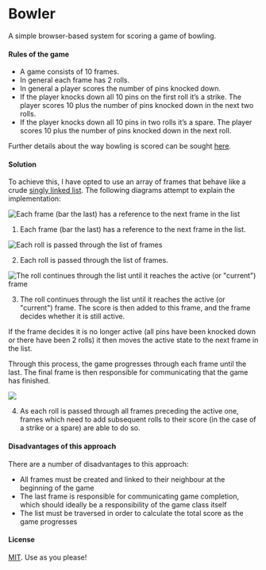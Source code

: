 # Bowler
A simple browser-based system for scoring a game of bowling.

#### Rules of the game

- A game consists of 10 frames.
- In general each frame has 2 rolls.
- In general a player scores the number of pins knocked down.
- If the player knocks down all 10 pins on the first roll it’s a strike. The player scores 10 plus the number of pins knocked down in the next two rolls.
- If the player knocks down all 10 pins in two rolls it’s a spare. The player scores 10 plus the number of pins knocked down in the next roll.

Further details about the way bowling is scored can be sought [here](http://bowling.about.com/od/rulesofthegame/a/bowlingscoring.htm).

#### Solution

To achieve this, I have opted to use an array of frames that behave like a crude [singly linked list](https://en.wikipedia.org/wiki/Linked_list#Singly_linked_list). The following diagrams attempt to explain the implementation:

![Each frame (bar the last) has a reference to the next frame in the list](https://dl.dropboxusercontent.com/u/1432453/Github/Bowler/bowler-1.jpg)

1) Each frame (bar the last) has a reference to the next frame in the list.

![Each roll is passed through the list of frames](https://dl.dropboxusercontent.com/u/1432453/Github/Bowler/bowler-2.jpg)

2) Each roll is passed through the list of frames.

![The roll continues through the list until it reaches the active (or "current") frame](https://dl.dropboxusercontent.com/u/1432453/Github/Bowler/bowler-3.jpg)

3) The roll continues through the list until it reaches the active (or "current") frame. The score is then added to this frame, and the frame decides whether it is still active.

If the frame decides it is no longer active (all pins have been knocked down or there have been 2 rolls) it then moves the active state to the next frame in the list.

Through this process, the game progresses through each frame until the last. The final frame is then responsible for communicating that the game has finished.

![](https://dl.dropboxusercontent.com/u/1432453/Github/Bowler/bowler-4.jpg)

4) As each roll is passed through all frames preceding the active one, frames which need to add subsequent rolls to their score (in the case of a strike or a spare) are able to do so.

#### Disadvantages of this approach

There are a number of disadvantages to this approach:

- All frames must be created and linked to their neighbour at the beginning of the game
- The last frame is responsible for communicating game completion, which should ideally be a responsibility of the game class itself
- The list must be traversed in order to calculate the total score as the game progresses

#### License

[MIT](https://github.com/rowanoulton/bowler/blob/master/LICENSE). Use as you please!